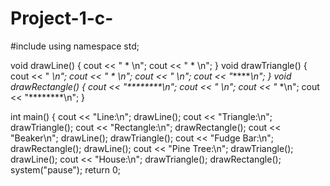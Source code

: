 # Project-1-c-
#include <iostream> 
using namespace std;

void drawLine()
{
	cout << "  * \n";
	cout << "  * \n";
}
void drawTriangle()
{
	cout << "  *\n";
	cout << " *  *\n";
	cout << "*    *\n";
	cout << "*******\n";
}
void drawRectangle()
{
	cout << "********\n";
	cout << "*      *\n";
	cout << "*      *\n";
	cout << "********\n";
}

int main()
{
	cout << "Line:\n";
    drawLine();
	cout << "Triangle:\n";
    drawTriangle();
	cout << "Rectangle:\n";
	drawRectangle();
	cout << "Beaker\n";
	drawLine();
	drawTriangle();
	cout << "Fudge Bar:\n";
	drawRectangle();
	drawLine();
	cout << "Pine Tree:\n";
	drawTriangle();
	drawLine();
	cout << "House:\n";
	drawTriangle();
	drawRectangle();
	system("pause");
	return 0;
